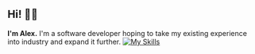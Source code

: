 ## Hi! 👋🏻

**I'm Alex.** I'm a software developer hoping to take my existing experience into industry and expand it further.
[![My Skills](https://skillicons.dev/icons?i=git,github,py,js,java,html,css,nodejs,react,prisma,tailwind,nextjs,django)](https://skillicons.dev)
